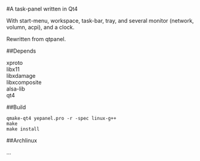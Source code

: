 #A task-panel written in Qt4

With start-menu, workspace, task-bar, tray, and several monitor (network, volumn, acpi), and a clock.

Rewritten from qtpanel.

##Depends

xproto<br>
libx11<br>
libxdamage<br>
libxcomposite<br>
alsa-lib<br>
qt4

##Build

	qmake-qt4 yepanel.pro -r -spec linux-g++
	make
	make install

##Archlinux

...
